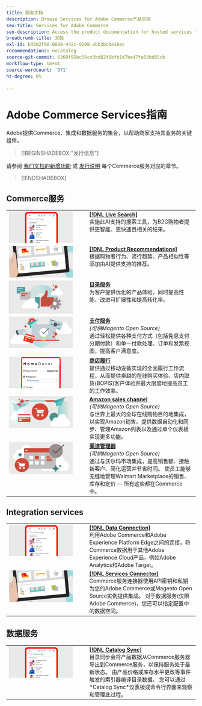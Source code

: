 ```yaml
---
title: 服务文档
description: Browse Services for Adobe Commerce产品文档
seo-title: Services for Adobe Commerce
seo-description: Access the product documentation for hosted services that help Adobe Commerce and Magento Open Source merchants support key components of their business.
breadcrumb-title: 文档
exl-id: b3502f96-0809-442c-9208-abb3bc6e18ec
recommendations: noCatalog
source-git-commit: 6368f95bc56cc0bd82f6bfb1d7ba47fa83bd85cb
workflow-type: tm+mt
source-wordcount: '371'
ht-degree: 0%

---
```


# Adobe Commerce Services指南

Adobe提供Commerce、集成和数据服务的集合，以帮助商家支持其业务的关键组件。

>[!BEGINSHADEBOX &quot;发行信息&quot;]

请参阅 [我们文档的新增功能](whats-new.md) 或 [发行说明](release-notes-all.md) 每个Commerce服务对应的章节。

>[!ENDSHADEBOX]

## Commerce服务

<table>
<tr>
  <td valign="top" width="200">
      <img alt="[!DNL Live Search]" src="assets/live-search.png" width="170px"/></td>
   <td valign="top"><a href="https://experienceleague.adobe.com/docs/commerce-merchant-services/live-search/overview.html"><strong>[!DNL Live Search]</strong></a>  
    <div>实施此AI支持的搜索工具，为B2C购物者提供更智能、更快速且相关的结果。</div>
  </td>
   </tr>
<tr>
   <td valign="top" width="200">
       <img alt="[!UICONTROL Product Recommendations]" src="assets/product-recs.png" width="170px"/></td>
   <td valign="top">
   <a href="https://experienceleague.adobe.com/docs/commerce-merchant-services/product-recommendations/overview.html"><strong>[!DNL Product Recommendations]</strong></a>
    <div>根据购物者行为、流行趋势、产品相似性等添加由AI提供支持的推荐。</div>
  </td>
   </tr>
<tr>
    <td valign="top" width="200px">
       <img alt="目录服务" src="assets/catalog-service.png" width="170px"></td>
   <td valign="top"><a href="https://experienceleague.adobe.com/docs/commerce-merchant-services/catalog-service/guide-overview.html"> <strong>目录服务</strong></a> <br>
    <div>为客户提供优化的产品体验，同时提高性能、改进可扩展性和提高转化率。</div>
  </td>
   </tr>
<tr>
  <td valign="top" width="200px">
    <img alt="支付服务" src="assets/payment-services.png" width="170px"/></td>
   <td valign="top"><a href="https://experienceleague.adobe.com/docs/commerce-merchant-services/payment-services/guide-overview.html"><strong>支付服务</strong></a>  <br><em>(可供Magento Open Source)</em>
    <div>通过轻松提供各种支付方式（包括免息支付分期付款）和单一付款处理、订单和发票视图，提高客户满意度。</div>
  </td>
    </tr>
<tr>
    <td valign="top" width="200px">
       <img alt="商店履行" src="assets/store-fulfillment-landing-graphic.png" width="170px"/></td>
   <td valign="top"><a href="https://experienceleague.adobe.com/docs/commerce-merchant-services/store-fulfillment/guide-overview.html"> <strong>商店履行</strong></a></br>
    <div>提供通过移动设备实现的全面履行工作流程，从而提供卓越的在线购买体验、店内取货(BOPIS)客户体验并最大限度地提高员工的工作效率。</div>
  </td>
   </tr>
<tr>
    <td valign="top" width="200px">
       <img alt="AmazonSales Channel" src="assets/amazon-channel.png" width="170px"></td>
   <td valign="top"><a href="https://experienceleague.adobe.com/docs/commerce-channels/amazon/guide-overview.html"> <strong>Amazon sales channel</strong></a> <br><em>(可供Magento Open Source)</em>
    <div>与世界上最大的全球在线购物目的地集成，以实现Amazon销售、提供数据自动化和同步、管理Amazon列表以及通过单个仪表板实现更多功能。</div>
  </td>
   </tr>
<tr>
    <td valign="top">
       <img alt="[!DNL Channel Manager]" src="assets/channel-manager.png" width="170px"></td>
   <td valign="top"><a href="https://experienceleague.adobe.com/docs/commerce-channels/channel-manager/guide-overview.html"> <strong>渠道管理器</strong></a> <br><em>(可供Magento Open Source)</em>
    <div>通过与沃尔玛市场集成，提高销售额、接触新客户、简化运营并节省时间。 使员工能够无缝地管理Walmart Marketplace的销售、库存和定价 — 所有这些都在Commerce中。</div>
  </td>
   </tr>
</table>

## Integration services

<table>
<tr>
  <td valign="top" width="200">
      <img alt="[!DNL Data Connection]" src="assets/live-search.png" width="170px"/></td>
   <td valign="top"><a href="https://experienceleague.adobe.com/docs/commerce-merchant-services/data-connection/overview.html"><strong>[!DNL Data Connection]</strong></a>  
    <div>利用Adobe Commerce和Adobe Experience Platform Edge之间的连接，将Commerce数据用于其他Adobe Experience Cloud产品，例如Adobe Analytics和Adobe Target。</div>
  </td>
   </tr>
<tr>
   <td valign="top" width="200">
       <img alt="[!UICONTROL Services Connector]" src="assets/product-recs.png" width="170px"/></td>
   <td valign="top">
   <a href="https://experienceleague.adobe.com/docs/commerce-merchant-services/user-guides/integration-services/saas.html"><strong>[!DNL Services Connector]</strong></a>
    <div>Commerce服务连接器使用API密钥和私钥为您的Adobe Commerce或Magento Open Source实例提供集成。 对于数据服务(仅限Adobe Commerce)，您还可以指定配置中的数据空间。</div>
  </td>
   </tr>
</table>

## 数据服务

<table>
<tr>
   <td valign="top" width="200">
      <img alt="[!DNL Catalog Sync]" src="assets/live-search.png" width="170px"/></td>
   <td valign="top"><a href="https://experienceleague.adobe.com/docs/commerce-merchant-services/user-guides/data-services/catalog-sync.html"><strong>[!DNL Catalog Sync]</strong></a>  
    <div>目录同步会将产品数据从Commerce服务器导出到Commerce服务，以保持服务处于最新状态。 由产品价格或库存水平更改等事件触发的索引器编译目录数据。 您可以通过*Catalog Sync*仪表板或命令行界面来观察和管理此过程。</div>
  </td>
</tr>
</table>
